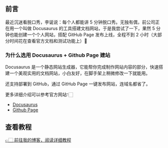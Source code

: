 ## 前言
最近沉迷看脱口秀，李诞说：每个人都能讲 5 分钟脱口秀。无独有偶，前公司正在用一个叫做 Docusaurus 的工具搭建文档网站，于是我尝试了一下，果然 5 分钟也能创建一个个人网站，搭配 GitHub Page 发布上线，全程不到 2 小时（大部分时间花在查看官方文档和测试功能上）🎉

### 为什么选用 Docusaurus + Github Page 建站
Docusaurus 是一个静态网站生成器，它能帮你完成制作网站内容的部分，快速搭建一个美观实用的文档网站，小白友好，在脚手架上稍微修改一下就能用。

还支持部署到 GitHub，通过 GitHub Page 一键发布网站，连域名都省了。

更多详细介绍可以参考官方网站👇🏻
- [Docusaurus](https://www.docusaurus.cn/docs)
- [Github Page](https://docs.github.com/en/pages)

## 查看教程
[👉🏻 前往我的博客，阅读详细教程](https://emmachan2021.github.io/docs/tech/docusaurus-github)